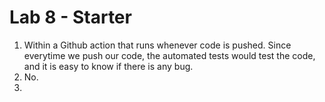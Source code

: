 # Lab 8 - Starter
1) Within a Github action that runs whenever code is pushed. Since everytime we push our code, the automated tests would test the code, and it is easy to know if there is any bug.<br>
2) No.<be>
3) 